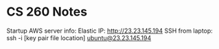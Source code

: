 # CS 260 Notes

Startup AWS server info:
Elastic IP: http://23.23.145.194
SSH from laptop:  ssh -i [key pair file location] ubuntu@23.23.145.194
